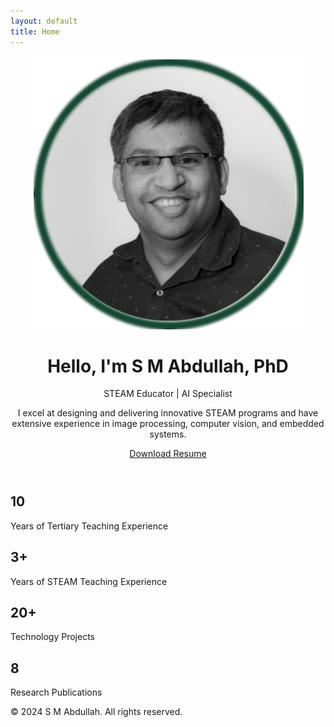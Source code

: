 ```yaml
---
layout: default
title: Home
---
```


<header>
    <div class="container header-content">
        <img src="/assets/images/Profile.png" alt="S M Abdullah, PhD" class="portrait">
        <h1>Hello, I'm S M Abdullah, PhD</h1>
        <p>STEAM Educator | AI Specialist</p>
        <p>I excel at designing and delivering innovative STEAM programs and have extensive experience in image processing, computer vision, and embedded systems.</p>
        <a href="/Resume_latest.pdf" class="btn">Download Resume</a>
    </div>
</header>

<section class="stats">
  <div class="container">
    <div class="stat">
      <h2>10</h2>
      <p>Years of Tertiary Teaching Experience</p>
    </div>
    <div class="stat">
      <h2>3+</h2>
      <p>Years of STEAM Teaching Experience</p>
    </div>
    <div class="stat">
      <h2>20+</h2>
      <p>Technology Projects</p>
    </div>
    <div class="stat">
      <h2>8</h2>
      <p>Research Publications</p>
    </div>
  </div>
</section>
<footer>
    <div class="container">
        <p>&copy; 2024 S M Abdullah. All rights reserved.</p>
    </div>
</footer>

